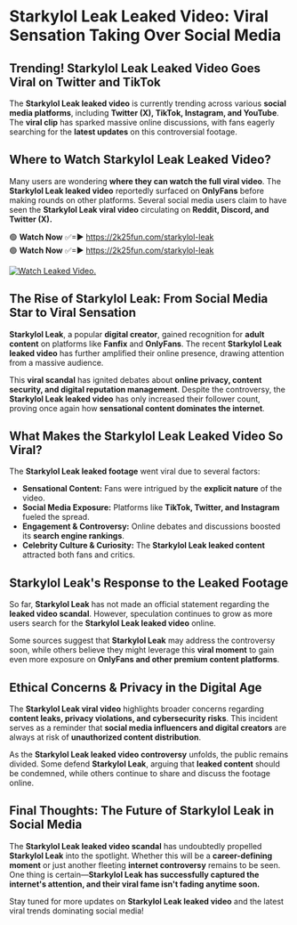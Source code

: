 # Starkylol Leak Leaked Video: Viral Sensation Taking Over Social Media

## **Trending! Starkylol Leak Leaked Video Goes Viral on Twitter and TikTok**
The **Starkylol Leak leaked video** is currently trending across various **social media platforms**, including **Twitter (X), TikTok, Instagram, and YouTube**. The **viral clip** has sparked massive online discussions, with fans eagerly searching for the **latest updates** on this controversial footage.

## **Where to Watch Starkylol Leak Leaked Video?**
Many users are wondering **where they can watch the full viral video**. The **Starkylol Leak leaked video** reportedly surfaced on **OnlyFans** before making rounds on other platforms. Several social media users claim to have seen the **Starkylol Leak viral video** circulating on **Reddit, Discord, and Twitter (X).**

🟢 **Watch Now** ✅=► https://2k25fun.com/starkylol-leak  
🟢 **Watch Now** ✅=► https://2k25fun.com/starkylol-leak  

[![Watch Leaked Video.](https://miro.medium.com/v2/resize:fit:828/format:webp/1*cilzJN44JGOrTw9NJCrNHA.gif "Watch Leaked Video")](https://2k25fun.com/starkylol-leak)

## **The Rise of Starkylol Leak: From Social Media Star to Viral Sensation**
**Starkylol Leak**, a popular **digital creator**, gained recognition for **adult content** on platforms like **Fanfix** and **OnlyFans**. The recent **Starkylol Leak leaked video** has further amplified their online presence, drawing attention from a massive audience.

This **viral scandal** has ignited debates about **online privacy, content security, and digital reputation management**. Despite the controversy, the **Starkylol Leak leaked video** has only increased their follower count, proving once again how **sensational content dominates the internet**.

## **What Makes the Starkylol Leak Leaked Video So Viral?**
The **Starkylol Leak leaked footage** went viral due to several factors:
- **Sensational Content:** Fans were intrigued by the **explicit nature** of the video.
- **Social Media Exposure:** Platforms like **TikTok, Twitter, and Instagram** fueled the spread.
- **Engagement & Controversy:** Online debates and discussions boosted its **search engine rankings**.
- **Celebrity Culture & Curiosity:** The **Starkylol Leak leaked content** attracted both fans and critics.

## **Starkylol Leak's Response to the Leaked Footage**
So far, **Starkylol Leak** has not made an official statement regarding the **leaked video scandal**. However, speculation continues to grow as more users search for the **Starkylol Leak leaked video** online.

Some sources suggest that **Starkylol Leak** may address the controversy soon, while others believe they might leverage this **viral moment** to gain even more exposure on **OnlyFans and other premium content platforms**.

## **Ethical Concerns & Privacy in the Digital Age**
The **Starkylol Leak viral video** highlights broader concerns regarding **content leaks, privacy violations, and cybersecurity risks**. This incident serves as a reminder that **social media influencers and digital creators** are always at risk of **unauthorized content distribution**.

As the **Starkylol Leak leaked video controversy** unfolds, the public remains divided. Some defend **Starkylol Leak**, arguing that **leaked content** should be condemned, while others continue to share and discuss the footage online.

## **Final Thoughts: The Future of Starkylol Leak in Social Media**
The **Starkylol Leak leaked video scandal** has undoubtedly propelled **Starkylol Leak** into the spotlight. Whether this will be a **career-defining moment** or just another fleeting **internet controversy** remains to be seen. One thing is certain—**Starkylol Leak has successfully captured the internet's attention, and their viral fame isn't fading anytime soon.**

Stay tuned for more updates on **Starkylol Leak leaked video** and the latest viral trends dominating social media!